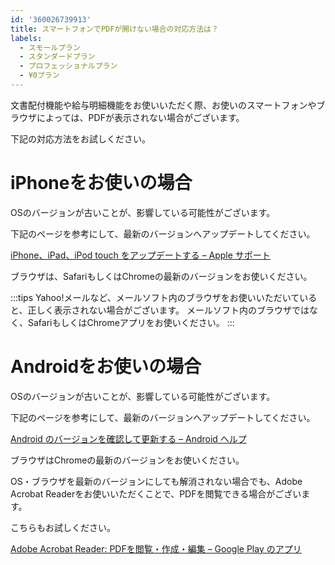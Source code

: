 ```yaml
---
id: '360026739913'
title: スマートフォンでPDFが開けない場合の対応方法は？
labels:
  - スモールプラン
  - スタンダードプラン
  - プロフェッショナルプラン
  - ¥0プラン
---
```

文書配付機能や給与明細機能をお使いいただく際、お使いのスマートフォンやブラウザによっては、PDFが表示されない場合がございます。

下記の対応方法をお試しください。

# iPhoneをお使いの場合

OSのバージョンが古いことが、影響している可能性がございます。

下記のページを参考にして、最新のバージョンへアップデートしてください。

[iPhone、iPad、iPod touch をアップデートする – Apple サポート](https://support.apple.com/ja-jp/HT204204)

ブラウザは、SafariもしくはChromeの最新のバージョンをお使いください。

:::tips
Yahoo!メールなど、メールソフト内のブラウザをお使いいただいていると、正しく表示されない場合がございます。
メールソフト内のブラウザではなく、SafariもしくはChromeアプリをお使いください。
:::

# Androidをお使いの場合

OSのバージョンが古いことが、影響している可能性がございます。

下記のページを参考にして、最新のバージョンへアップデートしてください。

[Android のバージョンを確認して更新する – Android ヘルプ](https://support.google.com/android/answer/7680439?hl=ja)

ブラウザはChromeの最新のバージョンをお使いください。

OS・ブラウザを最新のバージョンにしても解消されない場合でも、Adobe Acrobat Readerをお使いいただくことで、PDFを閲覧できる場合がございます。

こちらもお試しください。

[Adobe Acrobat Reader: PDFを閲覧・作成・編集 – Google Play のアプリ](https://play.google.com/store/apps/details?id=com.adobe.reader&hl=ja)
